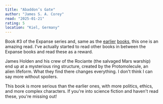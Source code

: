 ```yaml
---
title: "Abaddon’s Gate"
author: "James S. A. Corey"
read: "2025-01-21"
rating: 5
location: "Kiel, Germany"
---
```


Book #3 of the Expanse series and, same as the
[earlier](https://arne.me/library/leviathan-wakes)
[books](/library/calibans-war), this one is an amazing read.
I've actually started to read other books in between the Expanse books and read
these as a reward.

James Holden and his crew of the Rociante (the salvaged Mars warship) end up
at a mysterious ring structure, created by the Protomolecule, an alien lifeform.
What they find there changes everything.
I don't think I can say more without spoilers.

This book is more serious than the earlier ones, with more politics, ethics,
and more complex characters.
If you're into science fiction and haven't read these, you're missing out!
